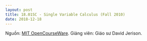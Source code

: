 ```yaml
---
layout: post
title: 18.01SC - Single Variable Calculus (Fall 2010)
date: 2018-12-18
---
```

Nguồn: [MIT OpenCourseWare](https://ocw.mit.edu/courses/mathematics/18-01sc-single-variable-calculus-fall-2010/).
Giảng viên: Giáo sư David Jerison.



